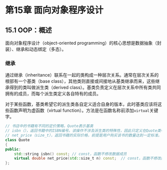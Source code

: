 # 第15章 面向对象程序设计

## 15.1 OOP：概述

面向对象程序设计（object-oriented programming）的核心思想是数据抽象（封装）、继承和动态绑定（多态）。

### 继承
通过继承（inheritance）联系在一起的类构成一种层次关系。通常在层次关系的根部有一个基类（base class），其他类则直接或间接地从基类继承而来，这些继承得到的类叫做派生类（derived class）。基类负责定义在层次关系中所有类共同拥有的成员，而每个派生类定义各自特有的成员。

对于某些函数，基类希望它的派生类各自定义适合自身的版本，此时基类应该将这些函数声明为虚函数（virtual function）。方法是在函数名称前添加`virtual`关键字。

```C++
// 书店中的书籍有不同的定价策略，Quote表示基类
// isbn（），返回书籍中的ISBN编号。该操作不涉及派生类的特殊性，因此只定义在Quote类中
// net_price（size_t），返回书籍的实际价格，前提是用户购买该书的数量达到一定标准。这个操作是类型相关的，因此基类/派生类都应该包含该函数。
class Quote
{
public:
    std::string isbn() const; // const，函数不修改数据成员
    virtual double net_price(std::size_t n) const;  // const，函数不修改数据成员
};
```
